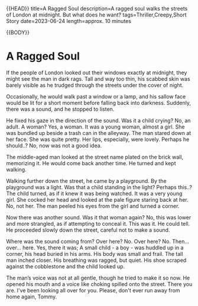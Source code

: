 {{HEAD}}
title=A Ragged Soul
description=A ragged soul walks the streets of London at midnight. But what does he want?
tags=Thriller,Creepy,Short Story
date=2023-06-24
length=approx. 10 minutes

{{BODY}}

# A Ragged Soul

If the people of London looked out their windows exactly at midnight, they might see the man in dark rags. Tall and way too thin, his scabbed skin was barely visible as he trudged through the streets under the cover of night.

Occasionally, he would walk past a window or a lamp, and his sallow face would be lit for a short moment before falling back into darkness. Suddenly, there was a sound, and he stopped to listen.

He fixed his gaze in the direction of the sound. Was it a child crying? No, an adult. A woman? Yes, a woman. It was a young woman, almost a girl. She was bundled up beside a trash can in the alleyway. The man stared down at her face. She was quite pretty. Her lips, especially, were lovely. Perhaps he should..? No, now was not a good idea.

The middle-aged man looked at the street name plated on the brick wall, memorizing it. He would come back another time. He turned and kept walking.

Walking further down the street, he came by a playground. By the playground was a light. Was that a child standing in the light? Perhaps this..? The child turned, as if it knew it was being watched. It was a very young girl. She cocked her head and looked at the pale figure staring back at her. No, not her. The man peeled his eyes from the girl and turned a corner.

Now there was another sound. Was it that woman again? No, this was lower and more strangled, as if attempting to conceal it. This was it. He could tell. He proceeded slowly down the street, careful not to make a sound.

Where was the sound coming from? Over here? No. Over here? No. Then... over... here. Yes, there it was; A small child - a boy - was huddled up in a corner, his head buried in his arms. His body was small and frail. The tall man inched closer. His breathing was ragged, but quiet. His shoe scraped against the cobblestone and the child looked up.

The man’s voice was not at all gentle, though he tried to make it so now. He opened his mouth and a voice like choking spilled onto the street. There you are. I've been looking all over for you. Please, don't ever run away from home again, Tommy.
